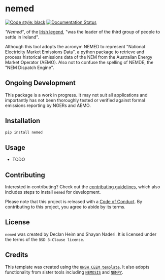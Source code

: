 # nemed

[![Code style: black](https://img.shields.io/badge/code%20style-black-000000.svg)](https://github.com/psf/black)
[![Documentation Status](https://readthedocs.org/projects/nemed/badge/?version=latest)](https://nemed.readthedocs.io/en/latest/?badge=latest)

*"Nemed"*, of the [Irish legend](https://en.wikipedia.org/wiki/Nemed), "was the leader of the third group of people to settle in Ireland".

Although this tool adopts the acronym NEMED to represent "National Electricity Market Emissions Data", a python package to retrieve and process historical emissions data of the NEM from the Australian Energy Market Operator (AEMO). Also not to confuse the spelling of NEMDE, the "NEM Dispatch Engine".


## Ongoing Development
This package is a work in progress. It may not suit all applications and importantly has not been thoroughly tested or verified against formal emissions reporting by NGERs and AEMO.

## Installation
```bash
pip install nemed
```

## Usage
- TODO

## Contributing
Interested in contributing? Check out the [contributing guidelines](CONTRIBUTING.md), which also includes steps to install `nemed` for development.

Please note that this project is released with a [Code of Conduct](CONDUCT.md). By contributing to this project, you agree to abide by its terms.

## License
`nemed` was created by Declan Heim and Shayan Naderi. It is licensed under the terms of the `BSD 3-Clause license`.

## Credits
This template was created using the [`UNSW CEEM template`](https://github.com/UNSW-CEEM/ceem-python-template). It also adopts functionality from sister tools including [`NEMOSIS`](https://github.com/UNSW-CEEM/NEMOSIS) and [`NEMPY`](https://github.com/UNSW-CEEM/nempy).
